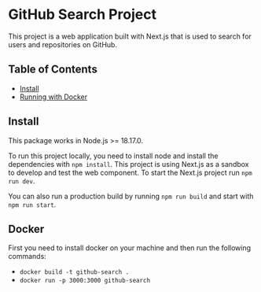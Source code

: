 # GitHub Search Project

This project is a web application built with Next.js that is used to search for users and repositories on GitHub.

## Table of Contents

- [Install](#install)
- [Running with Docker](#docker)

## Install
This package works in Node.js >= 18.17.0.

To run this project locally, you need to install node and install the dependencies with `npm install`. This project is using Next.js as a sandbox to develop and test the web component.
To start the Next.js project run `npm run dev`.

You can also run a production build by running `npm run build` and start with `npm run start`.

## Docker

First you need to install docker on your machine and then run the following commands:
- `docker build -t github-search .`
- `docker run -p 3000:3000 github-search `